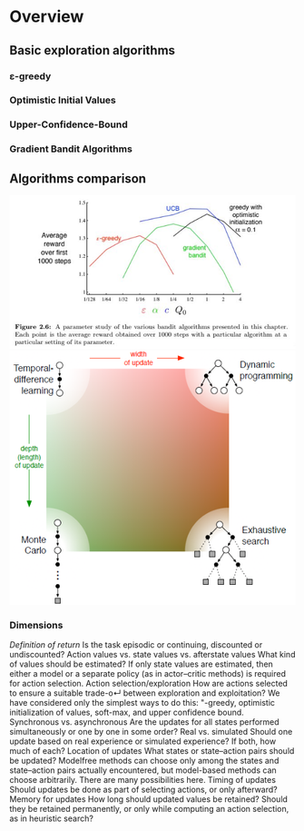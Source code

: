 # Overview
## Basic exploration algorithms
### ε-greedy
### Optimistic Initial Values
### Upper-Confidence-Bound
### Gradient Bandit Algorithms
## Algorithms comparison
![algorithms comparison](assets/figure-002_06.jpg)
![dimensions chart](assets/summary-1_001.png)

### Dimensions
*Definition of return*
Is the task episodic or continuing, discounted or undiscounted?
Action values vs. state values vs. afterstate values What kind of values should
be estimated? If only state values are estimated, then either a model or a separate
policy (as in actor–critic methods) is required for action selection.
Action selection/exploration How are actions selected to ensure a suitable trade-o↵
between exploration and exploitation? We have considered only the simplest ways to
do this: "-greedy, optimistic initialization of values, soft-max, and upper confidence
bound.
Synchronous vs. asynchronous Are the updates for all states performed simultaneously
or one by one in some order?
Real vs. simulated Should one update based on real experience or simulated experience?
If both, how much of each?
Location of updates What states or state–action pairs should be updated? Modelfree
methods can choose only among the states and state–action pairs actually
encountered, but model-based methods can choose arbitrarily. There are many
possibilities here.
Timing of updates Should updates be done as part of selecting actions, or only afterward?
Memory for updates How long should updated values be retained? Should they be
retained permanently, or only while computing an action selection, as in heuristic
search?
